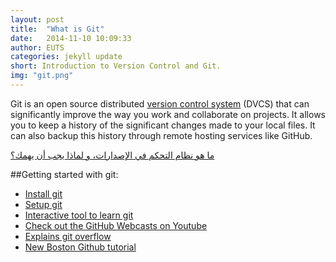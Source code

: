 ```yaml
---
layout: post
title:  "What is Git"
date:   2014-11-10 10:09:33
author: EUTS
categories: jekyll update
short: Introduction to Version Control and Git.
img: "git.png"
---
```

Git is an open source distributed [version control system](http://git-scm.com/book/en/v2/Getting-Started-About-Version-Control) (DVCS) that can significantly improve the way you work and collaborate on projects. It allows you to keep a history of the significant changes made to your local files. It can also backup this history through remote hosting services like GitHub. 

[ما هو نظام التحكم في الإصدارات، و لماذا يجب أن يهمك؟](http://motah.org.sa/ar/?q=node/126)
 
##Getting started with git:
- [Install git](http://git-scm.com/downloads)
- [Setup git](https://help.github.com/articles/set-up-git/)
- [Interactive tool to learn git](https://try.github.io)
- [Check out the GitHub Webcasts on Youtube](https://www.youtube.com/watch?v=FyfwLX4HAxM&list=PLg7s6cbtAD15G8lNyoaYDuKZSKyJrgwB-)
- [Explains git overflow](https://guides.github.com/introduction/flow/index.html)
- [New Boston Github tutorial](http://www.youtube.com/watch?v=cEGIFZDyszA&list=PL6gx4Cwl9DGAKWClAD_iKpNC0bGHxGhcx&spfreload=10)
